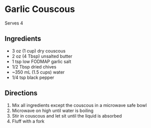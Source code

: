 # Garlic Couscous

Serves 4

## Ingredients
* 3 oz (1 cup) dry couscous
* 2 oz (4 Tbsp) unsalted butter
* 1 tsp low FODMAP garlic salt
* 1/2 Tbsp dried chives
* ~350 mL (1.5 cups) water
* 1/4 tsp black pepper

## Directions
1. Mix all ingredients except the couscous in a microwave safe bowl
1. Microwave on high until water is boiling
1. Stir in couscous and let sit until the liquid is absorbed
1. Fluff with a fork
